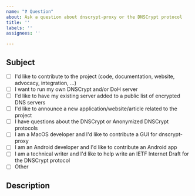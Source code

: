```yaml
---
name: "❓ Question"
about: Ask a question about dnscrypt-proxy or the DNSCrypt protocol
title: ''
labels: ''
assignees: ''

---
```


## Subject
<!-- Select one: -->

* [ ] I'd like to contribute to the project (code, documentation, website, advocacy, integration, ...)
* [ ] I want to run my own DNSCrypt and/or DoH server
* [ ] I'd like to have my existing server added to a public list of encrypted DNS servers
* [ ] I'd like to announce a new application/website/article related to the project
* [ ] I have questions about the DNSCrypt or Anonymized DNSCrypt protocols
* [ ] I am a MacOS developer and I'd like to contribute a GUI for dnscrypt-proxy
* [ ] I am an Android developer and I'd like to contribute an Android app
* [ ] I am a technical writer and I'd like to help write an IETF Internet Draft for the DNSCrypt protocol
* [ ] Other

## Description

